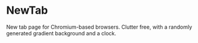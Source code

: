# NewTab

New tab page for Chromium-based browsers. Clutter free, with a randomly generated gradient background and a clock.
